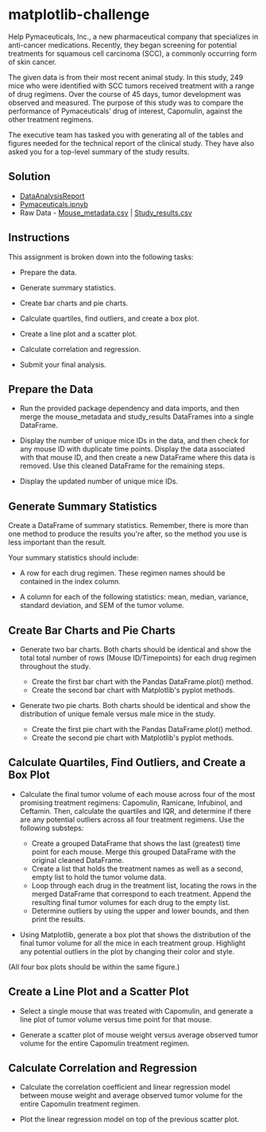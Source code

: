 # matplotlib-challenge
Help Pymaceuticals, Inc., a new pharmaceutical company that specializes in anti-cancer medications. Recently, they began screening for potential treatments for squamous cell carcinoma (SCC), a commonly occurring form of skin cancer.

The given data is from their most recent animal study. In this study, 249 mice who were identified with SCC tumors received treatment with a range of drug regimens. Over the course of 45 days, tumor development was observed and measured. The purpose of this study was to compare the performance of Pymaceuticals’ drug of interest, Capomulin, against the other treatment regimens.

The executive team has tasked you with generating all of the tables and figures needed for the technical report of the clinical study. They have also asked you for a top-level summary of the study results.

## Solution
- [DataAnalysisReport]()
- [Pymaceuticals.ipnyb](https://github.com/Saurabh-Lakhanpal/matplotlib-challenge/blob/main/Pymaceuticals/pymaceuticals_solution.ipynb)
- Raw Data - [Mouse_metadata.csv](https://github.com/Saurabh-Lakhanpal/matplotlib-challenge/blob/main/Pymaceuticals/data/Mouse_metadata.csv) | [Study_results.csv](https://github.com/Saurabh-Lakhanpal/matplotlib-challenge/blob/main/Pymaceuticals/data/Study_results.csv)

## Instructions
This assignment is broken down into the following tasks:

- Prepare the data.

- Generate summary statistics.

- Create bar charts and pie charts.

- Calculate quartiles, find outliers, and create a box plot.

- Create a line plot and a scatter plot.

- Calculate correlation and regression.

- Submit your final analysis.

## Prepare the Data
- Run the provided package dependency and data imports, and then merge the mouse_metadata and study_results DataFrames into a single DataFrame.

- Display the number of unique mice IDs in the data, and then check for any mouse ID with duplicate time points. Display the data associated with that mouse ID, and then create a new DataFrame where this data is removed. Use this cleaned DataFrame for the remaining steps.

- Display the updated number of unique mice IDs.

## Generate Summary Statistics
Create a DataFrame of summary statistics. Remember, there is more than one method to produce the results you're after, so the method you use is less important than the result.

Your summary statistics should include:

- A row for each drug regimen. These regimen names should be contained in the index column.

- A column for each of the following statistics: mean, median, variance, standard deviation, and SEM of the tumor volume.

## Create Bar Charts and Pie Charts
- Generate two bar charts. Both charts should be identical and show the total total number of rows (Mouse ID/Timepoints) for each drug regimen throughout the study.

  * Create the first bar chart with the Pandas DataFrame.plot() method.
  * Create the second bar chart with Matplotlib's pyplot methods.
- Generate two pie charts. Both charts should be identical and show the distribution of unique female versus male mice in the study.

  * Create the first pie chart with the Pandas DataFrame.plot() method.
  * Create the second pie chart with Matplotlib's pyplot methods.

## Calculate Quartiles, Find Outliers, and Create a Box Plot
- Calculate the final tumor volume of each mouse across four of the most promising treatment regimens: Capomulin, Ramicane, Infubinol, and Ceftamin. Then, calculate the quartiles and IQR, and determine if there are any potential outliers across all four treatment regimens. Use the following substeps:

  * Create a grouped DataFrame that shows the last (greatest) time point for each mouse. Merge this grouped DataFrame with the original cleaned DataFrame.
  * Create a list that holds the treatment names as well as a second, empty list to hold the tumor volume data.
  * Loop through each drug in the treatment list, locating the rows in the merged DataFrame that correspond to each treatment. Append the resulting final tumor volumes for each drug to the empty list.
  * Determine outliers by using the upper and lower bounds, and then print the results.
- Using Matplotlib, generate a box plot that shows the distribution of the final tumor volume for all the mice in each treatment group. Highlight any potential outliers in the plot by changing their color and style.

(All four box plots should be within the same figure.)

## Create a Line Plot and a Scatter Plot
- Select a single mouse that was treated with Capomulin, and generate a line plot of tumor volume versus time point for that mouse.

- Generate a scatter plot of mouse weight versus average observed tumor volume for the entire Capomulin treatment regimen.

## Calculate Correlation and Regression
- Calculate the correlation coefficient and linear regression model between mouse weight and average observed tumor volume for the entire Capomulin treatment regimen.

- Plot the linear regression model on top of the previous scatter plot.
